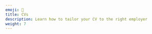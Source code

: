 ```yaml
---
emoji: 📄
title: CVs
description: Learn how to tailor your CV to the right employer
weight: 7
---
```


